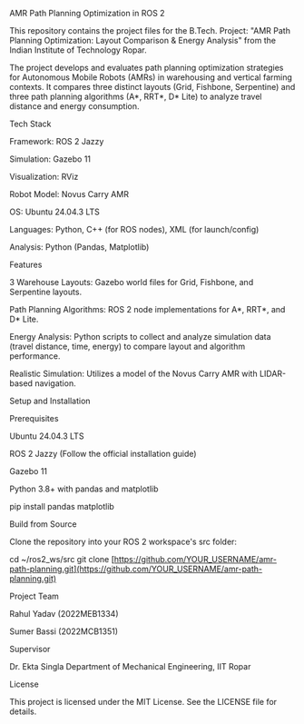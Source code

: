 AMR Path Planning Optimization in ROS 2

This repository contains the project files for the B.Tech. Project: "AMR Path Planning Optimization: Layout Comparison & Energy Analysis" from the Indian Institute of Technology Ropar.

The project develops and evaluates path planning optimization strategies for Autonomous Mobile Robots (AMRs) in warehousing and vertical farming contexts. It compares three distinct layouts (Grid, Fishbone, Serpentine) and three path planning algorithms (A*, RRT*, D* Lite) to analyze travel distance and energy consumption.

Tech Stack

Framework: ROS 2 Jazzy

Simulation: Gazebo 11

Visualization: RViz

Robot Model: Novus Carry AMR

OS: Ubuntu 24.04.3 LTS

Languages: Python, C++ (for ROS nodes), XML (for launch/config)

Analysis: Python (Pandas, Matplotlib)

Features

3 Warehouse Layouts: Gazebo world files for Grid, Fishbone, and Serpentine layouts.

Path Planning Algorithms: ROS 2 node implementations for A*, RRT*, and D* Lite.

Energy Analysis: Python scripts to collect and analyze simulation data (travel distance, time, energy) to compare layout and algorithm performance.

Realistic Simulation: Utilizes a model of the Novus Carry AMR with LIDAR-based navigation.

Setup and Installation

Prerequisites

Ubuntu 24.04.3 LTS

ROS 2 Jazzy (Follow the official installation guide)

Gazebo 11

Python 3.8+ with pandas and matplotlib

pip install pandas matplotlib


Build from Source

Clone the repository into your ROS 2 workspace's src folder:

cd ~/ros2_ws/src
git clone [https://github.com/YOUR_USERNAME/amr-path-planning.git](https://github.com/YOUR_USERNAME/amr-path-planning.git)


Project Team

Rahul Yadav (2022MEB1334)

Sumer Bassi (2022MCB1351)

Supervisor

Dr. Ekta Singla
Department of Mechanical Engineering, IIT Ropar

License

This project is licensed under the MIT License. See the LICENSE file for details.
